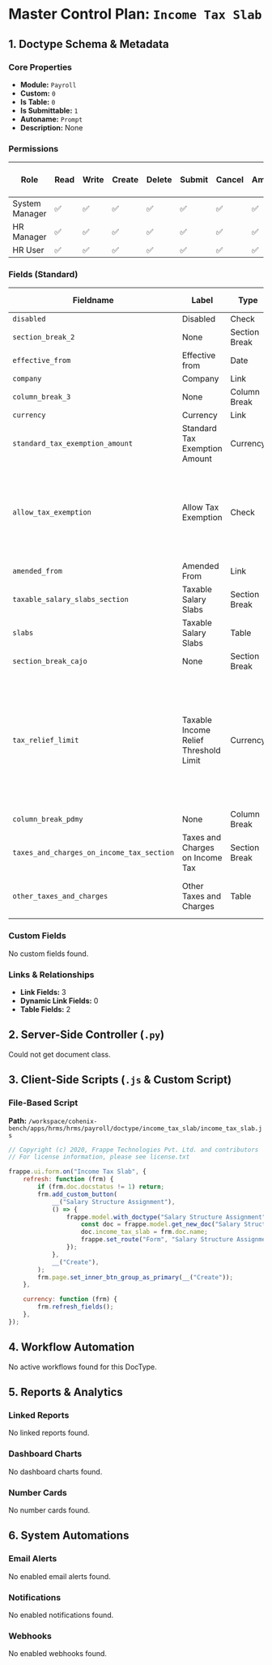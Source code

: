 # Master Control Plan: `Income Tax Slab`

## 1. Doctype Schema & Metadata

### Core Properties
- **Module:** `Payroll`
- **Custom:** `0`
- **Is Table:** `0`
- **Is Submittable:** `1`
- **Autoname:** `Prompt`
- **Description:** None

### Permissions
| Role | Read | Write | Create | Delete | Submit | Cancel | Amend | Report | Import | Export | Print | Email | Share | Set User Perms |
|---|---|---|---|---|---|---|---|---|---|---|---|---|---|---|
| System Manager | ✅ | ✅ | ✅ | ✅ | ✅ | ✅ | ✅ | ✅ | ❌ | ✅ | ✅ | ✅ | ✅ | ❌ |
| HR Manager | ✅ | ✅ | ✅ | ✅ | ✅ | ✅ | ✅ | ✅ | ❌ | ✅ | ✅ | ✅ | ✅ | ❌ |
| HR User | ✅ | ✅ | ✅ | ✅ | ✅ | ✅ | ✅ | ✅ | ❌ | ✅ | ✅ | ✅ | ✅ | ❌ |


### Fields (Standard)
| Fieldname | Label | Type | Options | Required | Hidden | Read Only | Default | Description |
|---|---|---|---|---|---|---|---|---|
| `disabled` | Disabled | Check | None |  |  |  | 0 | None |
| `section_break_2` | None | Section Break | None |  |  |  | None | None |
| `effective_from` | Effective from | Date | None | ✅ |  |  | None | None |
| `company` | Company | Link | Company |  |  |  | None | None |
| `column_break_3` | None | Column Break | None |  |  |  | None | None |
| `currency` | Currency | Link | Currency | ✅ |  |  | None | None |
| `standard_tax_exemption_amount` | Standard Tax Exemption Amount | Currency | currency |  |  |  | None | None |
| `allow_tax_exemption` | Allow Tax Exemption | Check | None |  |  |  | 0 | If enabled, Tax Exemption Declaration will be considered for income tax calculation. |
| `amended_from` | Amended From | Link | Income Tax Slab |  |  | ✅ | None | None |
| `taxable_salary_slabs_section` | Taxable Salary Slabs | Section Break | None |  |  |  | None | None |
| `slabs` | Taxable Salary Slabs | Table | Taxable Salary Slab | ✅ |  |  | None | None |
| `section_break_cajo` | None | Section Break | None |  |  |  | None | None |
| `tax_relief_limit` | Taxable Income Relief Threshold Limit | Currency | None |  |  |  | None | Maximum annual taxable income eligible for full tax relief. No tax is applied if income does not exceed this limit |
| `column_break_pdmy` | None | Column Break | None |  |  |  | None | None |
| `taxes_and_charges_on_income_tax_section` | Taxes and Charges on Income Tax | Section Break | None |  |  |  | None | None |
| `other_taxes_and_charges` | Other Taxes and Charges | Table | Income Tax Slab Other Charges |  |  |  | None | None |


### Custom Fields
No custom fields found.


### Links & Relationships
- **Link Fields:** 3
- **Dynamic Link Fields:** 0
- **Table Fields:** 2

## 2. Server-Side Controller (`.py`)
Could not get document class.


## 3. Client-Side Scripts (`.js` & Custom Script)
### File-Based Script
**Path:** `/workspace/cohenix-bench/apps/hrms/hrms/payroll/doctype/income_tax_slab/income_tax_slab.js`
```javascript
// Copyright (c) 2020, Frappe Technologies Pvt. Ltd. and contributors
// For license information, please see license.txt

frappe.ui.form.on("Income Tax Slab", {
	refresh: function (frm) {
		if (frm.doc.docstatus != 1) return;
		frm.add_custom_button(
			__("Salary Structure Assignment"),
			() => {
				frappe.model.with_doctype("Salary Structure Assignment", () => {
					const doc = frappe.model.get_new_doc("Salary Structure Assignment");
					doc.income_tax_slab = frm.doc.name;
					frappe.set_route("Form", "Salary Structure Assignment", doc.name);
				});
			},
			__("Create"),
		);
		frm.page.set_inner_btn_group_as_primary(__("Create"));
	},

	currency: function (frm) {
		frm.refresh_fields();
	},
});

```




## 4. Workflow Automation
No active workflows found for this DocType.


## 5. Reports & Analytics
### Linked Reports
No linked reports found.


### Dashboard Charts
No dashboard charts found.


### Number Cards
No number cards found.


## 6. System Automations
### Email Alerts
No enabled email alerts found.


### Notifications
No enabled notifications found.


### Webhooks
No enabled webhooks found.
